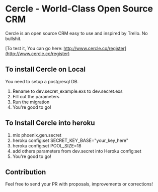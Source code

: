 # Cercle - World-Class Open Source CRM

Cercle is an open source CRM easy to use and inspired by Trello. No bullshit.

[To test it, You can go here: http://www.cercle.co/register](http://www.cercle.co/register)


## To install Cercle on Local

You need to setup a postgresql DB.

1. Rename to dev.secret_example.exs to dev.secret.exs
2. Fill out the parameters
3. Run the migration
4. You're good to go!

## To Install Cercle into heroku
1. mix phoenix.gen.secret
2. heroku config:set SECRET_KEY_BASE="your_key_here"
3. heroku config:set POOL_SIZE=18
4. add others parameters from dev.secret into Heroku config:set
5. You're good to go!

## Contribution
Feel free to send your PR with proposals, improvements or corrections!


